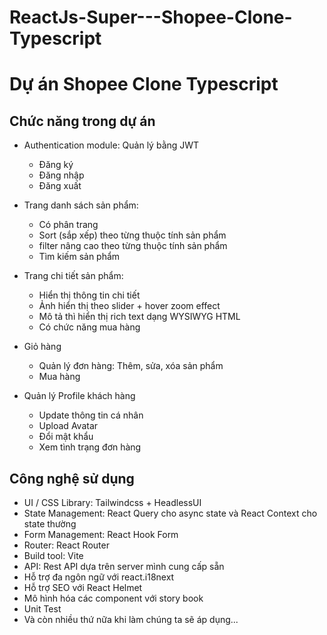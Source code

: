 # ReactJs-Super---Shopee-Clone-Typescript

# Dự án Shopee Clone Typescript

## Chức năng trong dự án

- Authentication module: Quản lý bằng JWT

  - Đăng ký
  - Đăng nhập
  - Đăng xuất

- Trang danh sách sản phẩm:

  - Có phân trang
  - Sort (sắp xếp) theo từng thuộc tính sản phẩm
  - filter nâng cao theo từng thuộc tính sản phẩm
  - Tìm kiếm sản phẩm

- Trang chi tiết sản phẩm:

  - Hiển thị thông tin chi tiết
  - Ảnh hiển thị theo slider + hover zoom effect
  - Mô tả thì hiển thị rich text dạng WYSIWYG HTML
  - Có chức năng mua hàng

- Giỏ hàng

  - Quản lý đơn hàng: Thêm, sửa, xóa sản phẩm
  - Mua hàng

- Quản lý Profile khách hàng

  - Update thông tin cá nhân
  - Upload Avatar
  - Đổi mật khẩu
  - Xem tình trạng đơn hàng

## Công nghệ sử dụng

- UI / CSS Library: Tailwindcss + HeadlessUI
- State Management: React Query cho async state và React Context cho state thường
- Form Management: React Hook Form
- Router: React Router
- Build tool: Vite
- API: Rest API dựa trên server mình cung cấp sẵn
- Hỗ trợ đa ngôn ngữ với react.i18next
- Hỗ trợ SEO với React Helmet
- Mô hình hóa các component với story book
- Unit Test
- Và còn nhiều thứ nữa khi làm chúng ta sẽ áp dụng...
